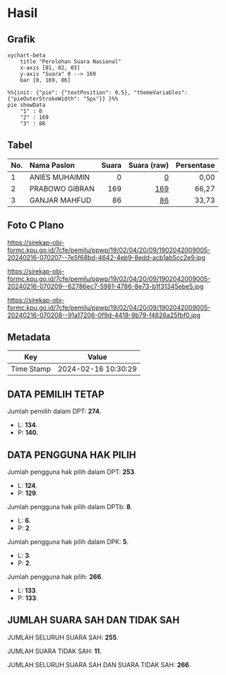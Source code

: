 # Hasil

## Grafik

```mermaid
xychart-beta
    title "Perolehan Suara Nasional"
    x-axis [01, 02, 03]
    y-axis "Suara" 0 --> 169
    bar [0, 169, 86]
```

```mermaid
%%{init: {"pie": {"textPosition": 0.5}, "themeVariables": {"pieOuterStrokeWidth": "5px"}} }%%
pie showData
    "1" : 0
    "2" : 169
    "3" : 86
```

## Tabel

| No. | Nama Paslon    | Suara | Suara (raw) | Persentase |
|:--- |:-------------- | -----:| -----------:| ----------:|
| 1   | ANIES MUHAIMIN | 0     | [0][p-1]    | 0,00       |
| 2   | PRABOWO GIBRAN | 169   | [169][p-2]  | 66,27      |
| 3   | GANJAR MAHFUD  | 86    | [86][p-3]   | 33,73      |


[p-1]: https://github.com/gigit-pemilu/pemilu-2024/blob/main/pilpres/hitung-suara/sub/19-kepulauan-bangka-belitung/sub/02-belitung/sub/04-sijuk/sub/2009-pelepak-pute/sub/005-tps/sub/paslon-1.txt
[p-2]: https://github.com/gigit-pemilu/pemilu-2024/blob/main/pilpres/hitung-suara/sub/19-kepulauan-bangka-belitung/sub/02-belitung/sub/04-sijuk/sub/2009-pelepak-pute/sub/005-tps/sub/paslon-2.txt
[p-3]: https://github.com/gigit-pemilu/pemilu-2024/blob/main/pilpres/hitung-suara/sub/19-kepulauan-bangka-belitung/sub/02-belitung/sub/04-sijuk/sub/2009-pelepak-pute/sub/005-tps/sub/paslon-3.txt

## Foto C Plano

https://sirekap-obj-formc.kpu.go.id/7cfe/pemilu/ppwp/19/02/04/20/09/1902042009005-20240216-070207--7e5f68bd-4642-4eb9-8edd-acb1ab5cc2e9.jpg

https://sirekap-obj-formc.kpu.go.id/7cfe/pemilu/ppwp/19/02/04/20/09/1902042009005-20240216-070209--62786ec7-5981-4786-8e73-b1f31345ebe5.jpg

https://sirekap-obj-formc.kpu.go.id/7cfe/pemilu/ppwp/19/02/04/20/09/1902042009005-20240216-070208--91a17206-0f9d-4418-9b79-f4626a25fbf0.jpg


## Metadata

| Key        | Value               |
| ---------- | ------------------- |
| Time Stamp | 2024-02-16 10:30:29 |


## DATA PEMILIH TETAP

Jumlah pemilih dalam DPT: **274**.
 * L: **134**.
 * P: **140**.

## DATA PENGGUNA HAK PILIH

Jumlah pengguna hak pilih dalam DPT: **253**.
 * L: **124**.
 * P: **129**.

Jumlah pengguna hak pilih dalam DPTb: **8**.
 * L: **6**.
 * P: **2**.

Jumlah pengguna hak pilih dalam DPK: **5**.
 * L: **3**.
 * P: **2**.

Jumlah pengguna hak pilih: **266**.
 * L: **133**.
 * P: **133**.

## JUMLAH SUARA SAH DAN TIDAK SAH

JUMLAH SELURUH SUARA SAH: **255**.

JUMLAH SUARA TIDAK SAH: **11**.

JUMLAH SELURUH SUARA SAH DAN SUARA TIDAK SAH: **266**.


